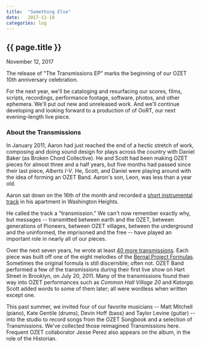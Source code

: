 ```yaml
---
title:  "Something Else"
date:   2017-11-18
categories: log
---
```

## {{ page.title }}

November 12, 2017

The release of "The Transmissions EP" marks the beginning of our OZET 10th anniversary celebration.

For the next year, we'll be cataloging and resurfacing our scores, films, scripts, recordings, performance footage, software, photos, and other ephemera.  We'll put out new and unreleased work.  And we'll continue developing and looking forward to a production of of OoRT, our next evening-length live piece.

### About the Transmissions

In January 2011, Aaron had just reached the end of a hectic stretch of work, composing and doing sound design for plays across the country with Daniel Baker (as Broken Chord Collective).  He and Scott had been making OZET pieces for almost three and a half years, but five months had passed since their last piece, *Alberts I-V*.  He, Scott, and Daniel were playing around with the idea of forming an OZET Band.  Aaron's son, Leon, was less than a year old.

Aaron sat down on the 16th of the month and recorded a [short instrumental track](https://soundcloud.com/on_the_ozet/t-1102-1-16?in=on_the_ozet/sets/ozet-music-transmissions) in his apartment in Washington Heights.

He called the track a "transmission."  We can't now remember exactly why, but messages -- transmitted between earth and the OZET, between generations of Pioneers, between OZET villages, between the underground and the uninformed, the imprisoned and the free -- have played an important role in nearly all of our pieces.

Over the next seven years, he wrote at least [40 more transmissions](https://soundcloud.com/on_the_ozet/sets/ozet-music-transmissions).  Each piece was built off one of the eight melodies of the [Bernal Project Formulas](http://localhost.nytimes.com:4000/assets/scores/bernal-formula.pdf).  Sometimes the original formula is still discernible; often not.  OZET Band performed a few of the transmissions during their first live show on Hart Street in Brooklyn, on July 20, 2011.  Many of the transmissions found their way into OZET performances such as *Common Hall Village 20* and *Katorga*.  Scott added words to some of them later; all were wordless when written except one.

This past summer, we invited four of our favorite musicians -- Matt Mitchell (piano), Kate Gentile (drums), Devin Hoff (bass) and Taylor Levine (guitar) -- into the studio to record songs from the OZET Songbook and a selection of Transmissions.  We've collected those reimagined Transmissions here.  Frequent OZET collaborator Jesse Perez also appears on the album, in the role of the Historian.  

